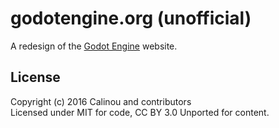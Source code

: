 # godotengine.org (unofficial)

A redesign of the [Godot Engine](http://godotengine.org) website.

## License

Copyright (c) 2016 Calinou and contributors  
Licensed under MIT for code, CC BY 3.0 Unported for content.
